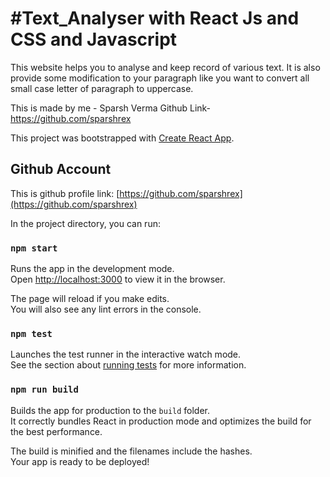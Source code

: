 # #Text_Analyser with React Js and CSS and Javascript

This website helps you to analyse and keep record of various text. It is also provide some modification to your paragraph like you want to convert all small case letter of paragraph to uppercase.

This is made by me - Sparsh Verma Github Link- https://github.com/sparshrex

This project was bootstrapped with [Create React App](https://github.com/facebook/create-react-app).

## Github Account 
This is github profile link: [https://github.com/sparshrex](https://github.com/sparshrex)

In the project directory, you can run:

### `npm start`

Runs the app in the development mode.\
Open [http://localhost:3000](http://localhost:3000) to view it in the browser.

The page will reload if you make edits.\
You will also see any lint errors in the console.

### `npm test`

Launches the test runner in the interactive watch mode.\
See the section about [running tests](https://facebook.github.io/create-react-app/docs/running-tests) for more information.

### `npm run build`

Builds the app for production to the `build` folder.\
It correctly bundles React in production mode and optimizes the build for the best performance.

The build is minified and the filenames include the hashes.\
Your app is ready to be deployed!
